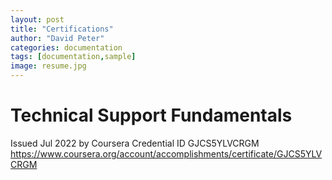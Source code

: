 ```yaml
---
layout: post
title: "Certifications"
author: "David Peter"
categories: documentation
tags: [documentation,sample]
image: resume.jpg
---
```


# Technical Support Fundamentals
Issued Jul 2022 by Coursera
Credential ID GJCS5YLVCRGM
https://www.coursera.org/account/accomplishments/certificate/GJCS5YLVCRGM
